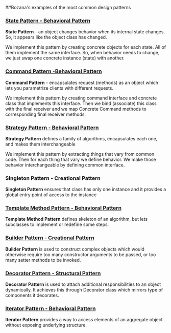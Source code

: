 ##Bozana's examples of the most common design patterns

### [State Pattern - Behavioral Pattern](https://github.com/bozanarh/design_patterns/blob/master/statePattern)

**State Pattern** - an object changes behavior when its internal state changes. So, it appears like the object class has changed. 

We implement this pattern by creating concrete objects for each state. All of them implement the same interface. So, when behavior needs to change, we just swap one concrete instance (state) with another.

### [Command Pattern -Behavioral Pattern](https://github.com/bozanarh/design_patterns/blob/master/cmdPattern)

**Command Pattern** - encapsulates request (methods) as an object which lets you parametrize clients with different requests.

We implement this pattern by creating command interface and concrete class that implements this interface. Then we bind (associate) this class with the final receiver and we map Concrete Command methods to corresponding final receiver methods.


### [Strategy Pattern - Behavioral Pattern](https://github.com/bozanarh/design_patterns/blob/master/strategyPattern)

**Strategy Pattern** defines a family of algorithms, encapsulates each one, and makes them interchangeable

We implement this pattern by extracting things that vary from common code. Then for each thing that vary we define behavior. We make those behavior interchangeable by defining common interface.

### Singleton Pattern - Creational Pattern

**Singleton Pattern** ensures that class has only one instance and it provides a global entry point of access to the instance

### [ Template Method Pattern - Behavioral Pattern](https://github.com/bozanarh/design_patterns/blob/master/templateMethodPattern)

**Template Method Pattern** defines skeleton of an algorithm, but lets subclasses to implement or redefine some steps.

### [ Builder Pattern - Creational Pattern ](https://github.com/bozanarh/design_patterns/blob/master/builderPattern)

**Builder Pattern** is used to construct complex objects which would otherwise require too many constructor arguments to be passed, or too many setter methods to be invoked.

### [ Decorator Pattern - Structural Pattern ](https://github.com/bozanarh/design_patterns/blob/master/decoratorPattern)

**Decorator Pattern** is used to attach additional responsibilities to an object dynamically. It achieves this through Decorator class which mirrors type of components it decorates.

### [ Iterator Pattern - Behavioral Pattern ](https://github.com/bozanarh/design_patterns/blob/master/iteratorPattern)

**Iterator Pattern** provides a way to access elements of an aggregate object without exposing underlying structure.

